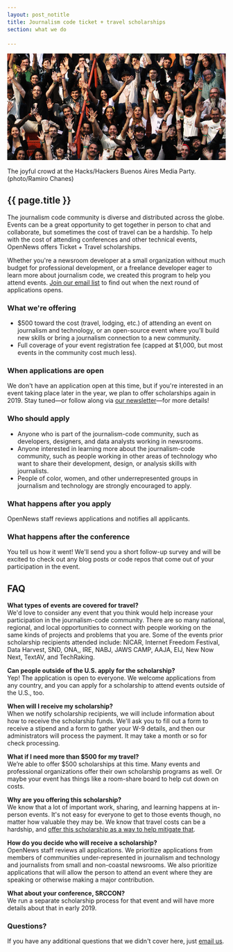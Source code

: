 ```yaml
---
layout: post_notitle
title: Journalism code ticket + travel scholarships
section: what we do

---
```

<img src="/media/img/index_opennewsphoto.jpg" class="topline">
<p class="caption">The joyful crowd at the Hacks/Hackers Buenos Aires Media Party. (photo/Ramiro Chanes)</p>

<h2>{{ page.title }}</h2>

<p class="bodybig">The journalism code community is diverse and distributed across the globe. Events can be a great opportunity to get together in person to chat and collaborate, but sometimes the cost of travel can be a hardship. To help with the cost of attending conferences and other technical events, OpenNews offers Ticket + Travel scholarships.</p>

<p>Whether you're a newsroom developer at a small organization without much budget for professional development, or a freelance developer eager to learn more about journalism code, we created this program to help you attend events. <a href="http://eepurl.com/czSVTL">Join our email list</a> to find out when the next round of applications opens.</p>

### What we're offering

* $500 toward the cost (travel, lodging, etc.) of attending an event on journalism and technology, or an open-source event where you’ll build new skills or bring a journalism connection to a new community.
* Full coverage of your event registration fee (capped at $1,000, but most events in the community cost much less).

### When applications are open

We don't have an application open at this time, but if you're interested in an event taking place later in the year, we plan to offer scholarships again in 2019. Stay tuned—or follow along via [our newsletter](http://eepurl.com/czSVTL)—for more details!

### Who should apply

* Anyone who is part of the journalism-code community, such as developers, designers, and data analysts working in newsrooms.
* Anyone interested in learning more about the journalism-code community, such as people working in other areas of technology who want to share their development, design, or analysis skills with journalists.
* People of color, women, and other underrepresented groups in journalism and technology are strongly encouraged to apply.

### What happens after you apply

OpenNews staff reviews applications and notifies all applicants.

### What happens after the conference

You tell us how it went! We'll send you a short follow-up survey and will be excited to check out any blog posts or code repos that come out of your participation in the event.

## FAQ

**What types of events are covered for travel?**  
We'd love to consider any event that you think would help increase your participation in the journalism-code community. There are so many national, regional, and local opportunities to connect with people working on the same kinds of projects and problems that you are. Some of the events prior scholarship recipients attended include: NICAR, Internet Freedom Festival, Data Harvest, SND, ONA,, IRE, NABJ, JAWS CAMP, AAJA, EIJ, New Now Next, TextAV, and TechRaking.

**Can people outside of the U.S. apply for the scholarship?**  
Yep! The application is open to everyone. We welcome applications from any country, and you can apply for a scholarship to attend events outside of the U.S., too.

**When will I receive my scholarship?**  
When we notify scholarship recipients, we will include information about how to receive the scholarship funds. We'll ask you to fill out a form to receive a stipend and a form to gather your W-9 details, and then our administrators will process the payment. It may take a month or so for check processing.
 
**What if I need more than $500 for my travel?**  
We’re able to offer $500 scholarships at this time. Many events and professional organizations offer their own scholarship programs as well. Or maybe your event has things like a room-share board to help cut down on costs.

**Why are you offering this scholarship?**  
We know that a lot of important work, sharing, and learning happens at in-person events. It's not easy for everyone to get to those events though, no matter how valuable they may be. We know that travel costs can be a hardship, and [offer this scholarship as a way to help mitigate that](/blog/ticket-travel-scholarship).

**How do you decide who will receive a scholarship?**  
OpenNews staff reviews all applications. We prioritize applications from members of communities under-represented in journalism and technology and journalists from small and non-coastal newsrooms. We also prioritize applications that will allow the person to attend an event where they are speaking or otherwise making a major contribution.

**What about your conference, SRCCON?**  
We run a separate scholarship process for that event and will have more details about that in early 2019.

### Questions?
If you have any additional questions that we didn't cover here, just [email us](mailto:info@opennews.org).
